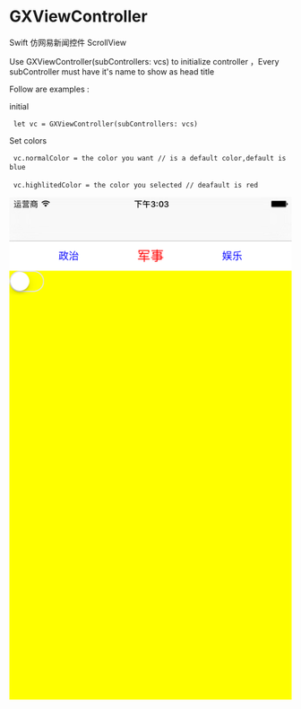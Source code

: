 # GXViewController
Swift 仿网易新闻控件 ScrollView

Use GXViewController(subControllers: vcs)  to  initialize controller ，Every subController must have it's name to show as head title

Follow are examples :

initial

     let vc = GXViewController(subControllers: vcs)
  
Set colors

     vc.normalColor = the color you want // is a default color,default is blue
  
     vc.highlitedColor = the color you selected // deafault is red


![image](https://github.com/gongxiaosan/GXViewController/blob/master/screen.png)
